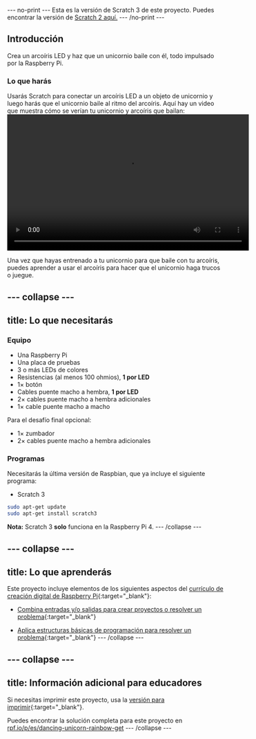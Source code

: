 \--- no-print \--- Esta es la versión de Scratch 3 de este proyecto. Puedes encontrar la versión de [Scratch 2 aquí.](https://projects.raspberrypi.org/en/projects/dancing-unicorn-rainbow-scratch2) \--- /no-print \---

## Introducción

Crea un arcoíris LED y haz que un unicornio baile con él, todo impulsado por la Raspberry Pi.

### Lo que harás

Usarás Scratch para conectar un arcoíris LED a un objeto de unicornio y luego harás que el unicornio baile al ritmo del arcoíris. Aquí hay un video que muestra cómo se verían tu unicornio y arcoíris que bailan:<video width="560" height="315" controls> <source src="resources/Screencast.mp4" type="video/mp4"> Tu navegador no soporta la etiqueta de vídeo, prueba FireFox o Chrome </video> 

Una vez que hayas entrenado a tu unicornio para que baile con tu arcoíris, puedes aprender a usar el arcoíris para hacer que el unicornio haga trucos o juegue.

## \--- collapse \---

## title: Lo que necesitarás

### Equipo

+ Una Raspberry Pi
+ Una placa de pruebas
+ 3 o más LEDs de colores
+ Resistencias (al menos 100 ohmios), **1 por LED**
+ 1× botón
+ Cables puente macho a hembra, **1 por LED**
+ 2× cables puente macho a hembra adicionales
+ 1× cable puente macho a macho

Para el desafío final opcional:

+ 1× zumbador
+ 2× cables puente macho a hembra adicionales

### Programas

Necesitarás la última versión de Raspbian, que ya incluye el siguiente programa:

+ Scratch 3

```bash
sudo apt-get update
sudo apt-get install scratch3
```

**Nota:** Scratch 3 **solo** funciona en la Raspberry Pi 4. \--- /collapse \---

## \--- collapse \---

## title: Lo que aprenderás

Este proyecto incluye elementos de los siguientes aspectos del [currículo de creación digital de Raspberry Pi](http://rpf.io/curriculum){:target="_blank"}:

+ [Combina entradas y/o salidas para crear proyectos o resolver un problema](https://curriculum.raspberrypi.org/physical-computing/builder/){:target="_blank"}

+ [Aplica estructuras básicas de programación para resolver un problema](https://www.raspberrypi.org/curriculum/programming/builder){:target="_blank"} \--- /collapse \---

## \--- collapse \---

## title: Información adicional para educadores

Si necesitas imprimir este proyecto, usa la [versión para imprimir](https://projects.raspberrypi.org/en/projects/dancing-unicorn-rainbow/print){:target="_blank"}.

Puedes encontrar la solución completa para este proyecto en [rpf.io/p/es/dancing-unicorn-rainbow-get](https://rpf.io/p/en/dancing-unicorn-rainbow-get) \--- /collapse \---